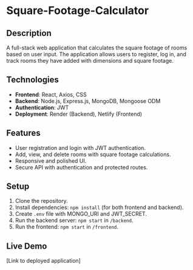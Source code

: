 # Square-Footage-Calculator

## Description
A full-stack web application that calculates the square footage of rooms based on user input. The application allows users to register, log in, and track rooms they have added with dimensions and square footage.

## Technologies
- **Frontend**: React, Axios, CSS
- **Backend**: Node.js, Express.js, MongoDB, Mongoose ODM
- **Authentication**: JWT
- **Deployment**: Render (Backend), Netlify (Frontend)

## Features
- User registration and login with JWT authentication.
- Add, view, and delete rooms with square footage calculations.
- Responsive and polished UI.
- Secure API with authentication and protected routes.

## Setup
1. Clone the repository.
2. Install dependencies: `npm install` (for both frontend and backend).
3. Create `.env` file with MONGO_URI and JWT_SECRET.
4. Run the backend server: `npm start` in `/backend`.
5. Run the frontend: `npm start` in `/frontend`.

## Live Demo
[Link to deployed application]